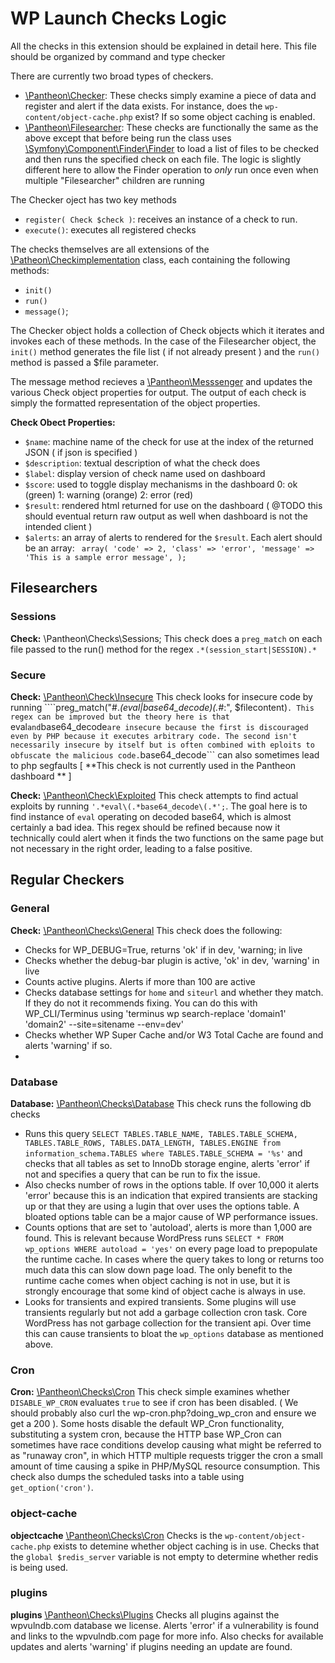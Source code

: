 # WP Launch Checks Logic

All the checks in this extension should be explained in detail here. This file should be organized by command and type checker

There are currently two broad types of checkers. 
  * [\Pantheon\Checker](php/pantheon/checker.php): These checks simply examine a piece of data and register and alert if the data exists. For instance, does the ```wp-content/object-cache.php``` exist? If so some object caching is enabled.  
  * [\Pantheon\Filesearcher](php/pantheon/filesearcher.php): These checks are functionally the same as the above except that before being run the class uses [\Symfony\Component\Finder\Finder](http://symfony.com/doc/current/components/finder.html) to load a list of files to be checked and then runs the specified check on each file. The logic is slightly different here to allow the Finder operation to *only* run once even when multiple "Filesearcher" children are running


The Checker oject has two key methods 
  * ```register( Check $check )```: receives an instance of a check to run.
  * ```execute()```: executes all registered checks
  
The checks themselves are all extensions of the [\Patheon\Checkimplementation](php/pantheon/Checkimplemtation.php) class, each containing the following methods: 
  * ```init()```
  * ```run()```
  * ```message()```;

The Checker object holds a collection of Check objects which it iterates and invokes each of these methods. In the case of the Filesearcher object, the ```init()``` method generates the file list ( if not already present ) and the ```run()``` method is passed a $file parameter.

The message method recieves a [\Pantheon\Messsenger](php/pantheon/messenger.php) and updates the various Check object properties for output. The output of each check is simply the formatted representation of the object properties. 

**Check Obect Properties:**
  * ```$name```: machine name of the check for use at the index of the returned JSON ( if json is specified )
  * ```$description```: textual description of what the check does
  * ```$label```: display version of check name used on dashboard
  * ```$score```: used to toggle display mechanisms in the dashboard
    0: ok (green)
    1: warning (orange)
    2: error (red)
  * ```$result```: rendered html returned for use on the dashboard ( @TODO this should eventual return raw output as well when dashboard is not the intended client )
  * ```$alerts```: an array of alerts to rendered for the ```$result```. Each alert should be an array: ``` array(
      'code' => 2,
      'class' => 'error',
      'message' => 'This is a sample error message',
    );```

## Filesearchers

### Sessions
**Check:** \Pantheon\Checks\Sessions;
This check does a ```preg_match``` on each file passed to the run() method for the regex ```.*(session_start|SESSION).*```

### Secure
**Check:** [\Pantheon\Check\Insecure](php/pantheon/checks/insecure.php)
This check looks for insecure code by running ````preg_match("#.*(eval|base64_decode)\(.*#:", $filecontent)```. This regex can be improved but the theory here is that ```eval``` and ```base64_decode``` are insecure because the first is discouraged even by PHP because it executes arbitrary code. The second isn't necessarily insecure by itself but is often combined with eploits to obfuscate the malicious code. ```base64_decode``` can also sometimes lead to php segfaults [ **This check is not currently used in the Pantheon dashboard ** ]

**Check:** [\Pantheon\Check\Exploited](php/pantheon/checks/exploited.php) This check attempts to find actual exploits by running ```'.*eval\(.*base64_decode\(.*';```. The goal here is to find instance of ```eval``` operating on decoded base64, which is almost certainly a bad idea. This regex should be refined because now it technically could alert when it finds the two functions on the same page but not necessary in the right order, leading to a false positive.

## Regular Checkers 

### General 
**Check:** [\Pantheon\Checks\General](php/pantheon/checks/general.php)
This check does the following:
 * Checks for WP_DEBUG=True, returns 'ok' if in dev, 'warning; in live
 * Checks whether the debug-bar plugin is active, 'ok' in dev, 'warning' in live
 * Counts active plugins. Alerts if more than 100 are active
 * Checks database settings for ```home``` and ```siteurl``` and whether they match. If they do not it recommends fixing. You can do this with WP_CLI/Terminus using 'terminus wp search-replace 'domain1' 'domain2' --site=sitename --env=dev'
 * Checks whether WP Super Cache and/or W3 Total Cache are found and alerts 'warning' if so.
 * 

### Database
**Database:** [\Pantheon\Checks\Database](php/pantheon/checks/database.php) 
This check runs the following db checks
 * Runs this query ```SELECT TABLES.TABLE_NAME, TABLES.TABLE_SCHEMA, TABLES.TABLE_ROWS, TABLES.DATA_LENGTH, TABLES.ENGINE from information_schema.TABLES where TABLES.TABLE_SCHEMA = '%s'``` and checks that all tables as set to InnoDb storage engine, alerts 'error' if not and specifies a query that can be run to fix the issue.
 * Also checks number of rows in the options table. If over 10,000 it alerts 'error' because this is an indication that expired transients are stacking up or that they are using a lugin that over uses the options table. A bloated options table can be a major cause of WP performance issues. 
 * Counts options that are set to 'autoload', alerts is more than 1,000 are found. This is relevant because WordPress runs ```SELECT * FROM wp_options WHERE autoload = 'yes'``` on every page load to prepopulate the runtime cache. In cases where the query takes to long or returns too much data this can slow down page load. The only benefit to the runtime cache comes when object caching is not in use, but it is strongly encourage that some kind of object cache is always in use. 
 * Looks for transients and expired transients. Some plugins will use transients regularly but not add a garbage collection cron task. Core WordPress has not garbage collection for the transient api. Over time this can cause transients to bloat the ```wp_options``` database as mentioned above.

### Cron
**Cron:** [\Pantheon\Checks\Cron](php/commands/checks/cron.php)
This check simple examines whether ```DISABLE_WP_CRON``` evaluates ```true``` to see if cron has been disabled. ( We should probably also curl the wp-cron.php?doing_wp_cron and ensure we get a 200 ). Some hosts disable the default WP_Cron functionality, substituting a system cron, because the HTTP base WP_Cron can sometimes have race conditions develop causing what might be referred to as "runaway cron", in which HTTP multiple requests trigger the cron a small amount of time causing a spike in PHP/MySQL resource consumption. This check also dumps the scheduled tasks into a table using ```get_option('cron')```. 

### object-cache
**objectcache** [\Pantheon\Checks\Cron](php/commands/checks/objectcache.php)
Checks is the ```wp-content/object-cache.php``` exists to detemine whether object caching is in use. Checks that the ```global $redis_server``` variable is not empty to determine whether redis is being used.

### plugins
**plugins** [\Pantheon\Checks\Plugins](php/commands/checks/plugins.php)
Checks all plugins against the wpvulndb.com database we license. Alerts 'error' if a vulnerability is found and links to the wpvulndb.com page for more info. Also checks for available updates and alerts 'warning' if plugins needing an update are found.
